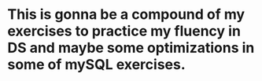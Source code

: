 # This is gonna be a compound of my exercises to practice my fluency in DS and maybe some optimizations in some of mySQL exercises.
